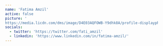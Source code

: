 ```yaml
---
name: 'Fatima Amzil'
active: false
picture: '
https://media.licdn.com/dms/image/D4E03AQFOWB-Y9dhk8A/profile-displayphoto-shrink_800_800/0/1698834877707?e=1704326400&v=beta&t=RdJtipwW8lAO0mbmnlOeSrZAWR3-E_TMooA8V7BVo6U'
socials:
  - twitter: 'https://twitter.com/fati_amzil'
  - linkedin: 'https://www.linkedin.com/in/fatima-amzil/'
---
```

